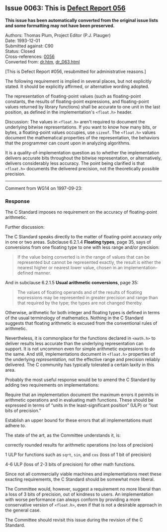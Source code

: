 ## Issue 0063: This is [Defect Report 056](issue0056.md)

**This issue has been automatically converted from the original issue lists and some formatting may not have been preserved.**

Authors: Thomas Plum, Project Editor (P.J. Plauger)  
Date: 1993-12-01  
Submitted against: C90  
Status: Closed  
Cross-references: [0056](issue0056.md)  
Converted from: [dr.htm](https://www.open-std.org/jtc1/sc22/wg14/www/docs/dr.htm), [dr_063.html](https://www.open-std.org/jtc1/sc22/wg14/www/docs/dr_063.html)

\[This is Defect Report #056, resubmitted for administrative reasons.\]

The following requirement is implied in several places, but not explicitly
stated. It should be explicitly affirmed, or alternative wording adopted.

The representation of floating-point values (such as floating-point constants,
the results of floating-point expressions, and floating-point values returned by
library functions) shall be accurate to one unit in the last position, as
defined in the implementation's `<float.h>` header.

Discussion: The values in `<float.h>` aren't required to document the underlying
bitwise representations. If you want to know how many bits, or bytes, a
floating-point values occupies, use `sizeof`. The `<float.h>` values document
the mathematical properties of the representation, the behaviors that the
programmer can count upon in analyzing algorithms.

It is a quality-of-implementation question as to whether the implementation
delivers accurate bits throughout the bitwise representation, or alternatively,
delivers considerably less accuracy. The point being clarified is that
`<float.h>` documents the delivered precision, not the theoretically possible
precision.

---

Comment from WG14 on 1997-09-23:

### Response

The C Standard imposes no requirement on the accuracy of floating-point
arithmetic.

Further discussion:

The C Standard speaks directly to the matter of floating-point accuracy only in
one or two areas. Subclause 6.2.1.4 **Floating types**, page 35, says of
conversions from one floating type to one with less range and/or precision:

> If the value being converted is in the range of values that can be represented
> but cannot be represented exactly, the result is either the nearest higher or
> nearest lower value, chosen in an implementation-defined manner.

And in subclause 6.2.1.5 **Usual arithmetic conversions**, page 35:

> The values of floating operands and of the results of floating expressions may
> be represented in greater precision and range than that required by the type;
> the types are not changed thereby.

Otherwise, arithmetic for both integer and floating types is defined in terms of
the usual terminology of mathematics. Nothing in the C Standard suggests that
floating arithmetic is excused from the conventional rules of arithmetic.

Nevertheless, it is commonplace for the functions declared in `<math.h>` to
deliver results less accurate than the underlying representation can support. It
is not uncommon even for simple arithmetic expressions to do the same. And
still, implementations document in `<float.h>` properties of the underlying
*representation,* not the effective range and precision reliably delivered. The
C community has typically tolerated a certain laxity in this area.

Probably the most useful response would be to amend the C Standard by adding two
requirements on implementations:

Require that an implementation document the maximum errors it permits in
arithmetic operations and in evaluating math functions. These should be
expressed in terms of “units in the least-significant position” (ULP) or “lost
bits of precision.”

Establish an upper bound for these errors that all implementations must adhere
to.

The state of the art, as the Committee understands it, is:

correctly rounded results for arithmetic operations (no loss of precision)

1 ULP for functions such as `sqrt`, `sin`, and `cos` (loss of 1 bit of
precision)

4-6 ULP (loss of 2-3 bits of precision) for other math functions.

Since not all commercially viable machines and implementations meet these
exacting requirements, the C Standard should be somewhat more liberal.

The Committee would, however, suggest a requirement no more liberal than a loss
of 3 bits of precision, out of kindness to users. An implementation with worse
performance can always conform by providing a more conservative version of
`<float.h>`, even if that is not a desirable approach in the general case.

The Committee should revisit this issue during the revision of the C Standard.
